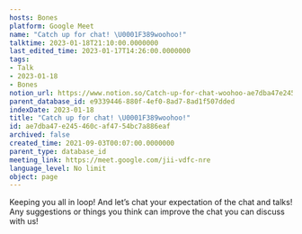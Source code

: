 ```yaml
---
hosts: Bones
platform: Google Meet
name: "Catch up for chat! \U0001F389woohoo!"
talktime: 2023-01-18T21:10:00.0000000
last_edited_time: 2023-01-17T14:26:00.0000000
tags:
- Talk
- 2023-01-18
- Bones
notion_url: https://www.notion.so/Catch-up-for-chat-woohoo-ae7dba47e245460caf4754bc7a886eaf
parent_database_id: e9339446-880f-4ef0-8ad7-8ad1f507dded
indexDate: 2023-01-18
title: "Catch up for chat! \U0001F389woohoo!"
id: ae7dba47-e245-460c-af47-54bc7a886eaf
archived: false
created_time: 2021-09-03T00:07:00.0000000
parent_type: database_id
meeting_link: https://meet.google.com/jii-vdfc-nre
language_level: No limit
object: page
---
```


Keeping you all in loop! And let’s chat your expectation of the chat and talks!
Any suggestions or things you think can improve the chat you can discuss with us!





